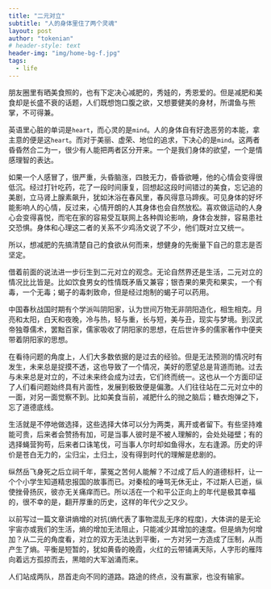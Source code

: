 ```yaml
---
title: "二元对立"
subtitle: "人的身体里住了两个灵魂"
layout: post
author: "tokenian"
# header-style: text
header-img: "img/home-bg-f.jpg"
tags:
  - life
---
```


朋友圈里有晒美食照的，也有下定决心减肥的，秀娃的，秀恩爱的。但是减肥和美食却是长盛不衰的话题，人们既想饱口腹之欲，又想要健美的身材，所谓鱼与熊掌，不可得兼。

英语里心脏的单词是`heart`，而心灵的是`mind`。人的身体自有好逸恶劳的本能，拿主意的便是这`heart`。而对于美丽、虚荣、地位的追求，下决心的是`mind`。这两者昏昏然合二为一，很少有人能把两者区分开来。一个是我们身体的欲望，一个是情感理智的表达。

如果一个人感冒了，很严重，头昏脑涨，四肢无力，昏昏欲睡，他的心情会变得很低沉。经过打针吃药，花了一段时间康复，回想起这段时间错过的美食，忘记追的美剧，立马肾上腺素飙升，犹如沐浴在春风里，春风得意马蹄疾。可见身体的好坏能影响人的心情，反过来，心情开朗的人其身体也会自然放松。喜欢做运动的人身心会变得喜悦，而宅在家的容易受互联网上各种舆论影响，身体会发胖，容易患社交恐惧。身体和心理这二者的关系不少鸡汤文说了不少，他们既对立又统一。

所以，想减肥的先搞清楚自己的食欲从何而来，想健身的先衡量下自己的意志是否坚定。

借着前面的说法进一步衍生到二元对立的观念。无论自然界还是生活，二元对立的情况比比皆是。比如饮食男女的性情既矛盾又兼容；银杏果的果壳和果实，一个有毒，一个无毒；蝎子的毒刺致命，但是经过炮制的蝎子可以药用。

中国春秋战国时期有个学派叫阴阳家，认为世间万物无非阴阳造化，相生相克。月亮和太阳，白天和夜晚，冷与热，轻与重，长与短，美与丑，现实与梦境。到汉武帝独尊儒术，罢黜百家，儒家吸收了阴阳家的思想，在后世许多的儒家著作中便夹带着阴阳家的思想。

在看待问题的角度上，人们大多数依据的是过去的经验。但是无法预测的情况时有发生，未来总是捉摸不透，这也导致了一个情况，美好的愿望总是背道而驰。过去与未来总是对立的，不过未来终会成为过去，它们终而统一。这也从一个方面印证了人们看问题始终具有片面性，发展到极致便是偏激。人们往往站在二元对立中的一面，对另一面觉察不到。比如美食当前，减肥什么的抛之脑后；糖衣炮弹之下，忘了道德底线。

生活就是不停地做选择，这些选择大体可以分为两类，离开或者留下。有些坚持难能可贵，后来者会赞扬有加，可是当事人彼时是不被人理解的，会处处碰壁；有的选择蝇营狗苟，后来者口诛笔伐，可当事人尔时却如鱼得水，左右逢源。历史的评价是苍白无力的，尘归尘，土归土，没有得到时代的理解是悲剧的。

纵然岳飞身死之后立祠千年，蒙冤之苦何人能解？不过成了后人的道德标杆，让一个个小学生知道精忠报国的故事而已。对秦桧的唾骂无休无止，不过斯人已逝，纵使挫骨扬灰，彼亦无关痛痒而已。所以活在一个和平公正向上的年代是极其幸福的，很不幸的是，翻开厚重的历史，这样的年代少之又少。

以前写过一篇文章讲熵增的对抗(熵代表了事物混乱无序的程度)，大体讲的是无论宇宙亦或我们的生活，熵的增加无法阻止，只能减少其增加的速度。但是熵为何增加？从二元的角度看，对立的双方无法达到平衡，一方对另一方造成了压制，从而产生了熵。平衡是短暂的，犹如黄昏的晚霞，火红的云带铺满天际，人字形的雁阵向着远方孤掠而去，黑暗的大军汹涌而来。

人们站成两队，昂首走向不同的道路。路途的终点，没有赢家，也没有输家。

